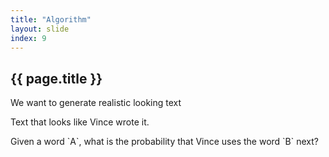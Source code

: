 ```yaml
---
title: "Algorithm"
layout: slide
index: 9
---
```


<section>
    <h1>{{ page.title }}</h1>
    <p>We want to generate realistic looking text</p>
    <p>Text that looks like Vince wrote it.</p>
    <p>Given a word `A`, what is the probability that Vince uses the word `B` next?</p>
</section>
